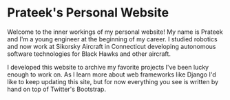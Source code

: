 # Prateek's Personal Website #
Welcome to the inner workings of my personal website! My name is Prateek and
I'm a young engineer at the beginning of my career. I studied robotics and
now work at Sikorsky Aircraft in Connecticut developing autonomous software
technologies for Black Hawks and other aircraft. 

I developed this website to archive my favorite projects I've been lucky
enough to work on. As I learn more about web frameworks like Django I'd like
to keep updating this site, but for now everything you see is written by hand
on top of Twitter's Bootstrap.